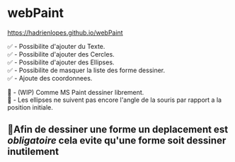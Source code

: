 # webPaint

<a target="_blank">https://hadrienlopes.github.io/webPaint</a>

✅ - Possibilite d'ajouter du Texte.  
✅ - Possibilite d'ajouter des Cercles.  
✅ - Possibilite d'ajouter des Ellipses.  
✅ - Possibilite de masquer la liste des forme dessiner.  
✅ - Ajoute des coordonnees.  

🛑 - (WIP) Comme MS Paint dessiner librement.  
🛑 - Les ellipses ne suivent pas encore l'angle de la souris par rapport a la position initiale.  

## 📎Afin de dessiner une forme un deplacement est *obligatoire* cela evite qu'une forme soit dessiner inutilement
